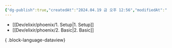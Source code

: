 ```yaml
---
{"dg-publish":true,"createdAt":"2024.04.19 금 오후 12:56","modifiedAt":"2024.04.19 금 오후 13:12","permalink":"/Dev/elixir/phoenix/phoenix/","dgPassFrontmatter":true}
---
```



- [[Dev/elixir/phoenix/1. Setup\|1. Setup]]
- [[Dev/elixir/phoenix/2. Basic\|2. Basic]]

{ .block-language-dataview}